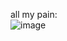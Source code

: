 all my pain:  
![image](https://user-images.githubusercontent.com/71901737/192142995-8e397d6c-2426-40e7-b469-96229adc82fe.png)
